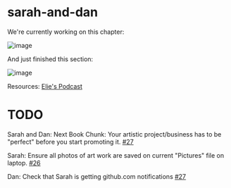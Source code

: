 # sarah-and-dan

We're currently working on this chapter:

![image](https://github.com/user-attachments/assets/8f6522f2-aaf9-40a3-963f-05d6d9c064ed)


And just finished this section:

![image](https://github.com/user-attachments/assets/e7e7c86f-1fe1-4d58-be9b-59dc14a7b146)


Resources:
[Elie's Podcast](https://music.youtube.com/playlist?list=PLEmN937yN2KaPx569bd4i6AOuJR3Uovxs&si=wHbfTo_KFuqT8IP6)


# TODO

Sarah and Dan: Next Book Chunk: Your artistic project/business has to be "perfect" before you start promoting it.  [#27](https://github.com/pflagerd/sarah-and-dan/issues/24)

Sarah: Ensure all photos of art work are saved on current "Pictures" file on laptop.  [#26](https://github.com/pflagerd/sarah-and-dan/issues/26)

Dan: Check that Sarah is getting github.com notifications [#27](https://github.com/pflagerd/sarah-and-dan/issues/27)
